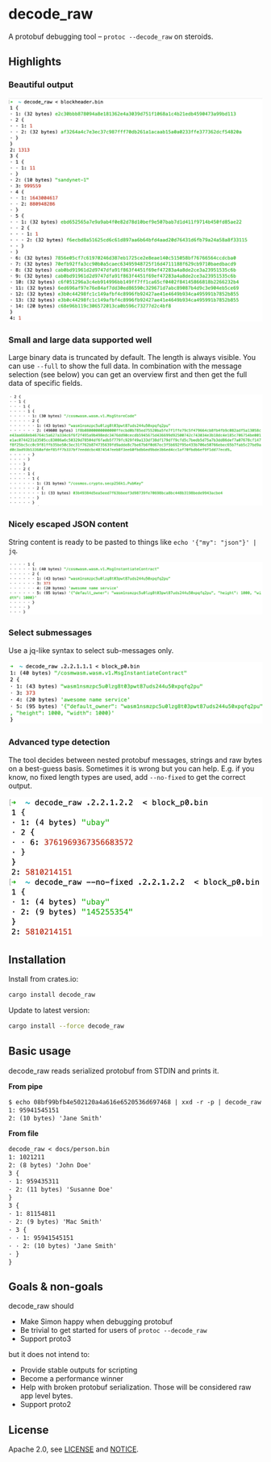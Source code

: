 # decode_raw

A protobuf debugging tool – `protoc --decode_raw` on steroids.

## Highlights

### Beautiful output

![Overview image](docs/images/overview_decode_raw.png)

### Small and large data supported well

Large binary data is truncated by default. The length is always visible. You can use `--full` to show the full data. In combination with the message selection (see below) you can get an overview first and then get the full data of specific fields.

![data image](docs/images/data.png)

### Nicely escaped JSON content

String content is ready to be pasted to things like `echo '{"my": "json"}' | jq`.

![json image](docs/images/json.png)

### Select submessages

Use a jq-like syntax to select sub-messages only.

![select image](docs/images/select.png)

### Advanced type detection

The tool decides between nested protobuf messages, strings and raw bytes on a best-guess basis. Sometimes it is wrong but you can help. E.g. if you know, no fixed length types are used, add `--no-fixed` to get the correct output.

![no-fixed image](docs/images/no-fixed.png)

## Installation

Install from crates.io:

```sh
cargo install decode_raw
```

Update to latest version:

```sh
cargo install --force decode_raw
```

## Basic usage

decode_raw reads serialized protobuf from STDIN and prints it.

**From pipe**

```
$ echo 08bf99bfb4e502120a4a616e6520536d697468 | xxd -r -p | decode_raw
1: 95941545151
2: (10 bytes) 'Jane Smith'
```

**From file**

```
decode_raw < docs/person.bin
1: 1021211
2: (8 bytes) 'John Doe'
3 {
· 1: 959435311
· 2: (11 bytes) 'Susanne Doe'
}
3 {
· 1: 81154811
· 2: (9 bytes) 'Mac Smith'
· 3 {
· · 1: 95941545151
· · 2: (10 bytes) 'Jane Smith'
· }
}
```

## Goals & non-goals

decode_raw should

- Make Simon happy when debugging protobuf
- Be trivial to get started for users of `protoc --decode_raw`
- Support proto3

but it does not intend to:

- Provide stable outputs for scripting
- Become a performance winner
- Help with broken protobuf serialization. Those will be considered raw app level bytes.
- Support proto2

## License

Apache 2.0, see [LICENSE](./LICENSE) and [NOTICE](./NOTICE).
